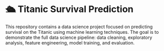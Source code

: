 # 🛳 Titanic Survival Prediction

This repository contains a data science project focused on predicting survival on the Titanic using machine learning techniques. 
The goal is to demonstrate the full data science pipeline: data cleaning, exploratory analysis, feature engineering, model training, and evaluation.

